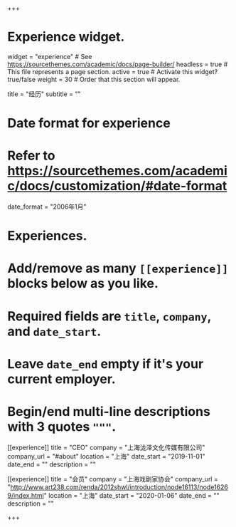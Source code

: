 +++
# Experience widget.
widget = "experience"  # See https://sourcethemes.com/academic/docs/page-builder/
headless = true  # This file represents a page section.
active = true  # Activate this widget? true/false
weight = 30  # Order that this section will appear.

title = "经历"
subtitle = ""

# Date format for experience
#   Refer to https://sourcethemes.com/academic/docs/customization/#date-format
date_format = "2006年1月"

# Experiences.
#   Add/remove as many `[[experience]]` blocks below as you like.
#   Required fields are `title`, `company`, and `date_start`.
#   Leave `date_end` empty if it's your current employer.
#   Begin/end multi-line descriptions with 3 quotes `"""`.

[[experience]]
  title = "CEO"
  company = "上海泷泽文化传媒有限公司"
  company_url = "#about"
  location = "上海"
  date_start = "2019-11-01"
  date_end = ""
  description = ""

[[experience]]
  title = "会员"
  company = "上海戏剧家协会"
  company_url = "http://www.art238.com/renda/2012shwl/introduction/node16113/node16269/index.html"
  location = "上海"
  date_start = "2020-01-06"
  date_end = ""
  description = ""

+++

